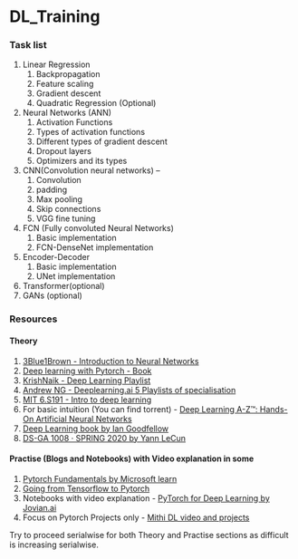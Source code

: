 # DL_Training


### Task list
1. Linear Regression
   1. Backpropagation
   1. Feature scaling
   1. Gradient descent
   1. Quadratic Regression (Optional)
1. Neural Networks (ANN)
   1. Activation Functions
   1. Types of activation functions
   1. Different types of gradient descent
   1. Dropout layers
   1. Optimizers and its types
1. CNN(Convolution neural networks) – 
   1. Convolution 
   1. padding 
   1. Max pooling
   1. Skip connections
   1. VGG fine tuning
1. FCN (Fully convoluted Neural Networks)
   1. Basic implementation
   1. FCN-DenseNet implementation
1. Encoder-Decoder
   1. Basic implementation
   1. UNet implementation
1. Transformer(optional)
1. GANs (optional)


### Resources
#### Theory
1. [3Blue1Brown - Introduction to Neural Networks](https://www.youtube.com/playlist?list=PLZHQObOWTQDNU6R1_67000Dx_ZCJB-3pi)
2. [Deep learning with Pytorch - Book](https://pytorch.org/assets/deep-learning/Deep-Learning-with-PyTorch.pdf)
3. [KrishNaik - Deep Learning Playlist](https://www.youtube.com/playlist?list=PLZoTAELRMXVPGU70ZGsckrMdr0FteeRUi)
4. [Andrew NG - Deeplearning.ai 5 Playlists of specialisation](https://www.youtube.com/c/Deeplearningai/playlists)
5. [MIT 6.S191 - Intro to deep learning](http://introtodeeplearning.com/)
6. For basic intuition (You can find torrent) - [Deep Learning A-Z™: Hands-On Artificial Neural Networks](https://www.udemy.com/course/deeplearning/)
7. [Deep Learning book by Ian Goodfellow](https://www.deeplearningbook.org/)
8. [DS-GA 1008 · SPRING 2020 by Yann LeCun](https://atcold.github.io/pytorch-Deep-Learning/)

#### Practise (Blogs and Notebooks) with Video explanation in some
1. [Pytorch Fundamentals by Microsoft learn](https://docs.microsoft.com/en-us/learn/paths/pytorch-fundamentals/)
2. [Going from Tensorflow to Pytorch](https://pytorch.org/tutorials/beginner/deep_learning_60min_blitz.html)
3. Notebooks with video explanation - [PyTorch for Deep Learning by Jovian.ai](https://www.youtube.com/watch?v=GIsg-ZUy0MY&ab_channel=freeCodeCamp.org)
4. Focus on Pytorch Projects only - [Mithi DL video and projects](https://mithi.github.io/deep-blueberry/)

Try to proceed serialwise for both Theory and Practise sections as difficult is increasing serialwise. 

